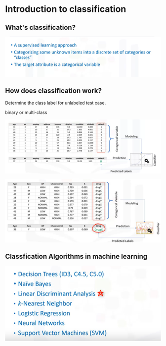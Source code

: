 # Introduction to classification

## What's classification?

![](../.gitbook/assets/image%20%2871%29.png)

## How does classification work?

Determine the class label for unlabeled test case.

binary or multi-class

![Binary case](../.gitbook/assets/image%20%2857%29.png)

![Multi-class case](../.gitbook/assets/image%20%2851%29.png)

## Classfication Algorithms in machine learning

![](../.gitbook/assets/image%20%2860%29.png)

